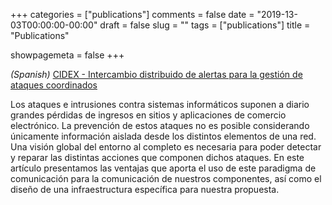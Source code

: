 +++
categories = ["publications"]
comments = false
date = "2019-13-03T00:00:00-00:00"
draft = false
slug = ""
tags = ["publications"]
title = "Publications"

showpagemeta = false
+++

_(Spanish)_ [CIDEX - Intercambio distribuido de alertas para la gestión de ataques coordinados](http://deic.uab.es/~joaquin/papers/recsi-cidex.pdf)

Los ataques e intrusiones contra sistemas informáticos suponen a diario grandes pérdidas de ingresos en sitios y aplicaciones de comercio electrónico.
La prevención de estos ataques no es posible considerando únicamente información aislada desde los distintos elementos de una red. Una visión global del entorno al completo es necesaria para poder detectar y reparar las distintas acciones que componen dichos ataques.
En este artículo presentamos las ventajas que aporta el uso de este paradigma de comunicación para la comunicación de nuestros componentes, así como el diseño de una infraestructura específica para nuestra propuesta.
